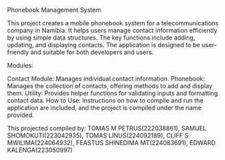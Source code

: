 Phonebook Management System

This project creates a mobile phonebook system for a telecommunications company in Namibia. It helps users manage contact information efficiently by using simple data structures. The key functions include adding, updating, and displaying contacts. The application is designed to be user-friendly and suitable for both developers and users.

Modules:

Contact Module: Manages individual contact information.
Phonebook: Manages the collection of contacts, offering methods to add and display them.
Utility: Provides helper functions for validating inputs and formatting contact data.
How to Use:
Instructions on how to compile and run the application are included, and the project is compiled under the name provided.  

This projected compiled by:
TOMAS M PETRUS(222038861),
SAMUEL SHOMOKUTI(223042935),
TOMAS LINUS(224092189),
CLIFF S MWILIMA(224064932),
FEASTUS SHINEDIMA MT(224083691),
EDWARD KALENGA(223050997)
